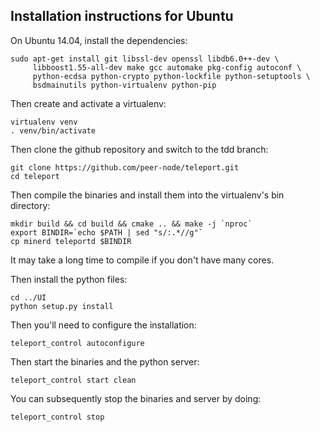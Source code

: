 Installation instructions for Ubuntu
-----------

On Ubuntu 14.04, install the dependencies:

    sudo apt-get install git libssl-dev openssl libdb6.0++-dev \
         libboost1.55-all-dev make gcc automake pkg-config autoconf \
         python-ecdsa python-crypto python-lockfile python-setuptools \
         bsdmainutils python-virtualenv python-pip

Then create and activate a virtualenv:

    virtualenv venv
    . venv/bin/activate

Then clone the github repository and switch to the tdd branch:

    git clone https://github.com/peer-node/teleport.git
    cd teleport

Then compile the binaries and install them into the virtualenv's bin directory:
    
    mkdir build && cd build && cmake .. && make -j `nproc`
    export BINDIR=`echo $PATH | sed "s/:.*//g"`
    cp minerd teleportd $BINDIR

It may take a long time to compile if you don't have many cores.

Then install the python files:

    cd ../UI
    python setup.py install

Then you'll need to configure the installation:

    teleport_control autoconfigure

Then start the binaries and the python server:

    teleport_control start clean

You can subsequently stop the binaries and server by doing:

    teleport_control stop

